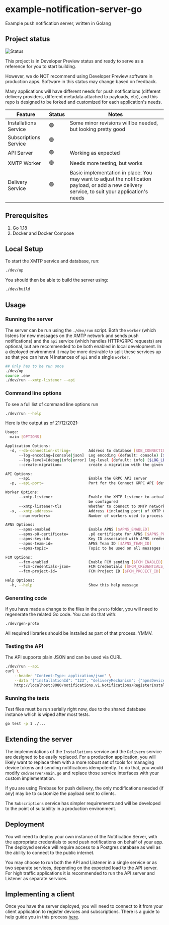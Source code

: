 # example-notification-server-go

Example push notification server, written in Golang

## Project status

![Status](https://camo.githubusercontent.com/47c9762c88d56b96ffa436e2af994dab07f6f61f2a0388cd08be7d42b1b8fef5/68747470733a2f2f696d672e736869656c64732e696f2f62616467652f50726f6a6563745f5374617475732d446576656c6f7065725f507265766965772d79656c6c6f77)

This project is in Developer Preview status and ready to serve as a reference for you to start building. 

However, we do NOT recommend using Developer Preview software in production apps. Software in this status may change based on feedback.

Many applications will have different needs for push notifications (different delivery providers, different metadata attached to payloads, etc), and this repo is designed to be forked and customized for each application's needs.

| Feature               | Status | Notes                                                                                                                                           |
| --------------------- | ------ | ----------------------------------------------------------------------------------------------------------------------------------------------- |
| Installations Service | 🟢     | Some minor revisions will be needed, but looking pretty good                                                                                    |
| Subscriptions Service | 🟢     |                                                                                                                                                 |
| API Server            | 🟢     | Working as expected                                                                                                                             |
| XMTP Worker           | 🟢     | Needs more testing, but works                                                                                                                   |
| Delivery Service      | 🟢     | Basic implementation in place. You may want to adjust the notification payload, or add a new delivery service, to suit your application's needs |

## Prerequisites

1. Go 1.18
2. Docker and Docker Compose

## Local Setup

To start the XMTP service and database, run:

```sh
./dev/up
```

You should then be able to build the server using:

```sh
./dev/build
```

## Usage

### Running the server

The server can be run using the `./dev/run` script. Both the `worker` (which listens for new messages on the XMTP network and sends push notifications) and the `api` service (which handles HTTP/GRPC requests) are optional, but are recommended to be both enabled in local development. In a deployed environment it may be more desirable to split these services up so that you can have N instances of `api` and a single `worker`.

```sh
## Only has to be run once
./dev/up
source .env
./dev/run --xmtp-listener --api
```

### Command line options

To see a full list of command line options run

```sh
./dev/run --help
```

Here is the output as of 21/12/2021:

```sh
Usage:
  main [OPTIONS]

Application Options:
  -d, --db-connection-string=        Address to database [$DB_CONNECTION_STRING]
      --log-encoding=[console|json]  Log encoding (default: console) [$LOG_ENCODING]
      --log-level=[debug|info|error] log-level (default: info) [$LOG_LEVEL]
      --create-migration=            create a migration with the given name

API Options:
      --api                          Enable the GRPC API server
  -p, --api-port=                    Port for the Connect GRPC API (default: 8080) [$API_PORT]

Worker Options:
      --xmtp-listener                Enable the XMTP listener to actually send notifications. Requires APNSOptions to
                                     be configured
      --xmtp-listener-tls            Whether to connect to XMTP network using TLS
  -x, --xmtp-address=                Address (including port) of XMTP GRPC server [$XMTP_GRPC_ADDRESS]
      --num-workers=                 Number of workers used to process messages (default: 50)

APNS Options:
      --apns-enabled                 Enable APNS [$APNS_ENABLED]
      --apns-p8-certificate=         .p8 certificate for APNS [$APNS_P8_CERTIFICATE]
      --apns-key-id=                 Key ID associated with APNS credentials [$APNS_KEY_ID]
      --apns-team-id=                APNS Team ID [$APNS_TEAM_ID]
      --apns-topic=                  Topic to be used on all messages [$APNS_TOPIC]

FCM Options:
      --fcm-enabled                  Enable FCM sending [$FCM_ENABLED]
      --fcm-credentials-json=        FCM Credentials [$FCM_CREDENTIALS_JSON]
      --fcm-project-id=              FCM Project ID [$FCM_PROJECT_ID]

Help Options:
  -h, --help                         Show this help message
```

### Generating code

If you have made a change to the files in the `proto` folder, you will need to regenerate the related Go code. You can do that with:

```sh
./dev/gen-proto
```

All required libraries should be installed as part of that process. YMMV.

### Testing the API

The API supports plain JSON and can be used via CURL

```sh
./dev/run --api
curl \
    --header "Content-Type: application/json" \
    --data '{"installationId": "123", "deliveryMechanism": {"apnsDeviceToken": "foo"}}' \
    http://localhost:8080/notifications.v1.Notifications/RegisterInstallation
```

### Running the tests

Test files must be run serially right now, due to the shared database instance which is wiped after most tests.

```sh
go test -p 1 ./...
```

## Extending the server

The implementations of the `Installations` service and the `Delivery` service are designed to be easily replaced. For a production application, you will likely want to replace them with a more robust set of tools for managing device tokens and sending notifications idempotently. To do that, you would modify `cmd/server/main.go` and replace those service interfaces with your custom implementation.

If you are using Firebase for push delivery, the only modifications needed (if any) may be to customize the payload sent to clients.

The `Subscriptions` service has simpler requirements and will be developed to the point of suitability in a production environment.

## Deployment

You will need to deploy your own instance of the Notification Server, with the appropriate credentials to send push notifications on behalf of your app. The deployed service will require access to a Postgres database as well as the ability to connect to the public internet.

You may choose to run both the API and Listener in a single service or as two separate services, depending on the expected load to the API server. For high traffic applications it is recommended to run the API server and Listener as separate services.

## Implementing a client

Once you have the server deployed, you will need to connect to it from your client application to register devices and subscriptions. There is a guide to help guide you in this process [here](./docs/notifications-client-guide.md).
